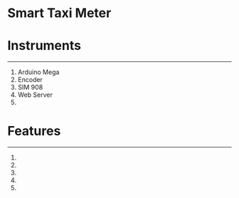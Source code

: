 # Smart Taxi Meter #

# Instruments
-------------

1. Arduino Mega
2. Encoder
3. SIM 908
4. Web Server
5. 

# Features
----------

1. 
2. 
3. 
4. 
5.